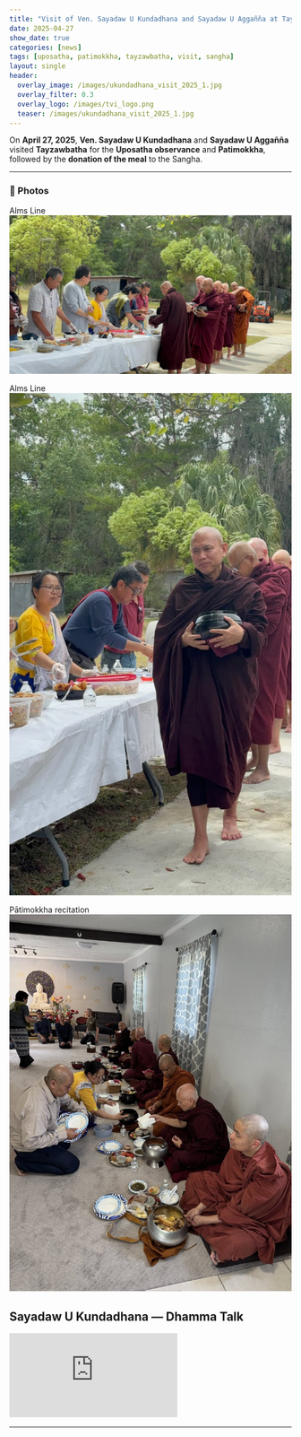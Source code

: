 ```yaml
---
title: "Visit of Ven. Sayadaw U Kundadhana and Sayadaw U Aggañña at Tayzawbatha"
date: 2025-04-27
show_date: true
categories: [news]
tags: [uposatha, patimokkha, tayzawbatha, visit, sangha]
layout: single
header:
  overlay_image: /images/ukundadhana_visit_2025_1.jpg
  overlay_filter: 0.3
  overlay_logo: /images/tvi_logo.png
  teaser: /images/ukundadhana_visit_2025_1.jpg
---
```


On **April 27, 2025**, **Ven. Sayadaw U Kundadhana** and **Sayadaw U Aggañña** visited **Tayzawbatha** for the **Uposatha observance** and **Patimokkha**, followed by the **donation of the meal** to the Sangha.

---

### 📸 Photos
Alms Line
<img src="/images/ukundadhana_visit_2025_1.jpg" alt="Sayadaw visit photo 1">
<p></p>
Alms Line
<img src="/images/ukundadhana_visit_2025_2.jpg" alt="Sayadaw visit photo 2">
<p></p>
Pātimokkha recitation
<img src="/images/ukundadhana_visit_2025_3.jpg" alt="Sayadaw visit photo 3">


## Sayadaw U Kundadhana — Dhamma Talk

<div class="archive-video">
  <iframe 
    src="https://archive.org/embed/sayadaw_u_kundadhana" 
    title="Sayadaw U Kundadhana — Dhamma Talk"
    allow="autoplay; fullscreen"
    scrolling="no"
    frameborder="0"
    webkitallowfullscreen="true"
    mozallowfullscreen="true"
    allowfullscreen>
  </iframe>
</div>

---
